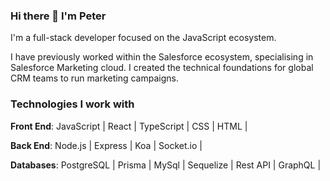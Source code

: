 ### Hi there 👋 I'm Peter

I'm a full-stack developer focused on the JavaScript ecosystem.

I have previously worked within the Salesforce ecosystem, specialising in Salesforce Marketing cloud. I created the technical foundations for global CRM teams to run marketing campaigns.

### Technologies I work with
**Front End**: JavaScript | React | TypeScript | CSS | HTML |

**Back End**: Node.js | Express | Koa | Socket.io |

**Databases**: PostgreSQL | Prisma | MySql | Sequelize | Rest API | GraphQL |
